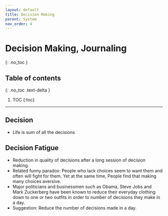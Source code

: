 ```yaml
---
layout: default
title: Decision Making
parent: System
nav_order: 4
---
```


# Decision Making, Journaling
{: .no_toc }

## Table of contents
{: .no_toc .text-delta }

1. TOC
{:toc}

---

## Decision
* Life is sum of all the decisions

## Decision Fatigue
* Reduction in quality of decisions after a long session of decision making. 
* Related funny paradox: People who lack choices seem to want them and often will fight for them. Yet at the same time, People find that making many choices aversive. 
* Major politicians and businessmen such as Obama, Steve Jobs and Mark Zuckerberg have been known to reduce their everyday clothing down to one or two outfits in order to number of decisions they make in a day.
* Suggestion: Reduce the number of decisions made in a day. 



